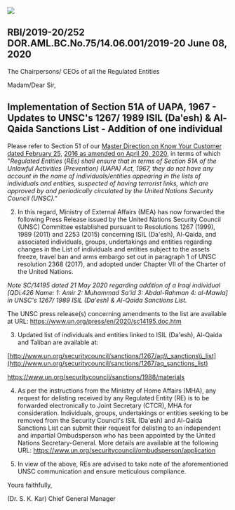 ![](_page_0_Picture_0.jpeg)

## RBI/2019-20/252 DOR.AML.BC.No.75/14.06.001/2019-20 June 08, 2020

The Chairpersons/ CEOs of all the Regulated Entities

Madam/Dear Sir,

## **Implementation of Section 51A of UAPA, 1967 - Updates to UNSC's 1267/ 1989 ISIL (Da'esh) & Al-Qaida Sanctions List - Addition of one individual**

Please refer to Section 51 of our [Master Direction on Know Your Customer dated February 25,](https://www.rbi.org.in/Scripts/BS_ViewMasDirections.aspx?id=11566)  [2016 as amended on April 20, 2020,](https://www.rbi.org.in/Scripts/BS_ViewMasDirections.aspx?id=11566) in terms of which "*Regulated Entities* (*REs) shall ensure that in terms of Section 51A of the Unlawful Activities (Prevention) (UAPA) Act, 1967, they do not have any account in the name of individuals/entities appearing in the lists of individuals and entities, suspected of having terrorist links, which are approved by and periodically circulated by the United Nations Security Council (UNSC)."*

2. In this regard, Ministry of External Affairs (MEA) has now forwarded the following Press Release issued by the United Nations Security Council (UNSC) Committee established pursuant to Resolutions 1267 (1999), 1989 (2011) and 2253 (2015) concerning ISIL (Da'esh), Al-Qaida, and associated individuals, groups, undertakings and entities regarding changes in the List of individuals and entities subject to the assets freeze, travel ban and arms embargo set out in paragraph 1 of UNSC resolution 2368 (2017), and adopted under Chapter VII of the Charter of the United Nations.

*Note SC/14195 dated 21 May 2020 regarding addition of a Iraqi individual [QDi.426 Name: 1: Amir 2: Muhammad Sa'id 3: Abdal-Rahman 4: al-Mawla] in UNSC's 1267/ 1989 ISIL (Da'esh) & Al-Qaida Sanctions List.*

The UNSC press release(s) concerning amendments to the list are available at URL: <https://www.un.org/press/en/2020/sc14195.doc.htm>

3. Updated list of individuals and entities linked to ISIL (Da'esh), Al-Qaida and Taliban are available at:

[http://www.un.org/securitycouncil/sanctions/1267/aq\\_sanctions\\_list](http://www.un.org/securitycouncil/sanctions/1267/aq_sanctions_list)

<https://www.un.org/securitycouncil/sanctions/1988/materials>

4. As per the instructions from the Ministry of Home Affairs (MHA), any request for delisting received by any Regulated Entity (RE) is to be forwarded electronically to Joint Secretary (CTCR), MHA for consideration. Individuals, groups, undertakings or entities seeking to be removed from the Security Council's ISIL (Da'esh) and Al-Qaida Sanctions List can submit their request for delisting to an independent and impartial Ombudsperson who has been appointed by the United Nations Secretary-General. More details are available at the following URL: <https://www.un.org/securitycouncil/ombudsperson/application>

5. In view of the above, REs are advised to take note of the aforementioned UNSC communication and ensure meticulous compliance.

Yours faithfully,

(Dr. S. K. Kar) Chief General Manager